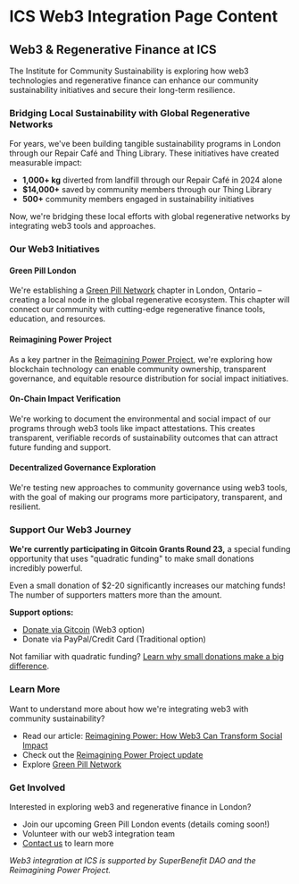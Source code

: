 # ICS Web3 Integration Page Content

## Web3 & Regenerative Finance at ICS

The Institute for Community Sustainability is exploring how web3 technologies and regenerative finance can enhance our community sustainability initiatives and secure their long-term resilience.

### Bridging Local Sustainability with Global Regenerative Networks

For years, we've been building tangible sustainability programs in London through our Repair Café and Thing Library. These initiatives have created measurable impact:

- **1,000+ kg** diverted from landfill through our Repair Café in 2024 alone
- **$14,000+** saved by community members through our Thing Library
- **500+** community members engaged in sustainability initiatives

Now, we're bridging these local efforts with global regenerative networks by integrating web3 tools and approaches.

### Our Web3 Initiatives

#### Green Pill London
We're establishing a [Green Pill Network](https://greenpill.network/) chapter in London, Ontario – creating a local node in the global regenerative ecosystem. This chapter will connect our community with cutting-edge regenerative finance tools, education, and resources.

#### Reimagining Power Project
As a key partner in the [Reimagining Power Project](https://pub.superbenefit.org/reimagining-power-how-web3-can-transform-social-impact), we're exploring how blockchain technology can enable community ownership, transparent governance, and equitable resource distribution for social impact initiatives.

#### On-Chain Impact Verification
We're working to document the environmental and social impact of our programs through web3 tools like impact attestations. This creates transparent, verifiable records of sustainability outcomes that can attract future funding and support.

#### Decentralized Governance Exploration
We're testing new approaches to community governance using web3 tools, with the goal of making our programs more participatory, transparent, and resilient.

### Support Our Web3 Journey

**We're currently participating in Gitcoin Grants Round 23,** a special funding opportunity that uses "quadratic funding" to make small donations incredibly powerful.

Even a small donation of $2-20 significantly increases our matching funds! The number of supporters matters more than the amount.

**Support options:**
- [Donate via Gitcoin](https://explorer.gitcoin.co/#/round/42220/31/52) (Web3 option)
- Donate via PayPal/Credit Card (Traditional option)

Not familiar with quadratic funding? [Learn why small donations make a big difference](https://wtfisqf.com).

### Learn More

Want to understand more about how we're integrating web3 with community sustainability?

- Read our article: [Reimagining Power: How Web3 Can Transform Social Impact](https://pub.superbenefit.org/reimagining-power-how-web3-can-transform-social-impact)
- Check out the [Reimagining Power Project update](https://superbenefit.mirror.xyz/kLXz9vMGA9Au3y3Ug2VoHDLNWJwId66Hmm39vuF9ntE)
- Explore [Green Pill Network](https://greenpill.network/)

### Get Involved

Interested in exploring web3 and regenerative finance in London?

- Join our upcoming Green Pill London events (details coming soon!)
- Volunteer with our web3 integration team
- [Contact us](https://communitysustainability.ca/contact/) to learn more

*Web3 integration at ICS is supported by SuperBenefit DAO and the Reimagining Power Project.*